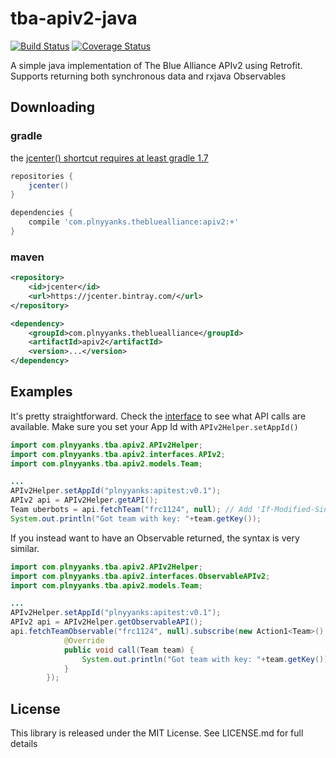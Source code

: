 # tba-apiv2-java

[![Build Status](https://travis-ci.org/phil-lopreiato/tba-apiv2-java.svg)](https://travis-ci.org/phil-lopreiato/tba-apiv2-java) [![Coverage Status](https://coveralls.io/repos/phil-lopreiato/tba-apiv2-java/badge.svg)](https://coveralls.io/r/phil-lopreiato/tba-apiv2-java)

A simple java implementation of The Blue Alliance APIv2 using Retrofit. Supports returning both synchronous data and rxjava Observables

## Downloading

### gradle

the [jcenter() shortcut requires at least gradle 1.7](http://www.gradle.org/docs/1.7/release-notes#jcenter-repository-support)

```groovy
repositories {
    jcenter()
}

dependencies {
    compile 'com.plnyyanks.thebluealliance:apiv2:+'
}
```

### maven

```xml
<repository>
    <id>jcenter</id>
    <url>https://jcenter.bintray.com/</url>
</repository>
```

```xml
<dependency>
    <groupId>com.plnyyanks.thebluealliance</groupId>
    <artifactId>apiv2</artifactId>
    <version>...</version>
</dependency>
```

## Examples

It's pretty straightforward. Check the [interface](https://github.com/phil-lopreiato/tba-apiv2-java/blob/master/apiv2/src/main/java/com/plnyyanks/tba/apiv2/interfaces/APIv2.java) to see what API calls are available. Make sure you set your App Id with `APIv2Helper.setAppId()`

```java
import com.plnyyanks.tba.apiv2.APIv2Helper;
import com.plnyyanks.tba.apiv2.interfaces.APIv2;
import com.plnyyanks.tba.apiv2.models.Team;

...
APIv2Helper.setAppId("plnyyanks:apitest:v0.1");
APIv2 api = APIv2Helper.getAPI();
Team uberbots = api.fetchTeam("frc1124", null); // Add 'If-Modified-Since' header (String) as the second parameter
System.out.println("Got team with key: "+team.getKey());
```

If you instead want to have an Observable returned, the syntax is very similar.
```java
import com.plnyyanks.tba.apiv2.APIv2Helper;
import com.plnyyanks.tba.apiv2.interfaces.ObservableAPIv2;
import com.plnyyanks.tba.apiv2.models.Team;

...
APIv2Helper.setAppId("plnyyanks:apitest:v0.1");
APIv2 api = APIv2Helper.getObservableAPI();
api.fetchTeamObservable("frc1124", null).subscribe(new Action1<Team>() {
            @Override
            public void call(Team team) {
                System.out.println("Got team with key: "+team.getKey());
            }
        });
```

## License

This library is released under the MIT License. See LICENSE.md for full details
